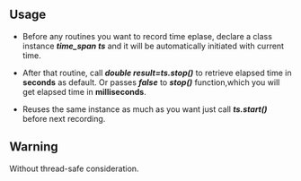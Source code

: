 ## Usage
- Before any routines you want to record time eplase, declare a class instance __*time_span ts*__ and it will be automatically initiated with current time.


- After that routine, call __*double result=ts.stop()*__ to retrieve elapsed time in __seconds__ as default. Or passes __*false*__ to __*stop()*__ function,which you will get elapsed time in __milliseconds__.


- Reuses the same instance as much as you want just call __*ts.start()*__ before next recording.


## Warning
Without thread-safe consideration.